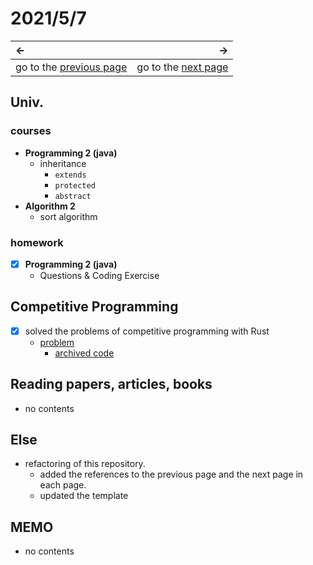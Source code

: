 # 2021/5/7
|←|→|
|:---|---:|
go to the [previous page](./6th.md) | go to the [next page](./8th.md)

## Univ.
### courses
- **Programming 2 (java)**
    - inheritance
        - `extends`
        - `protected`
        - `abstract`
- **Algorithm 2**
    - sort algorithm

### homework
- [x] **Programming 2 (java)**
    - Questions & Coding Exercise

## Competitive Programming
- [x] solved the problems of competitive programming with Rust
    - [problem](https://atcoder.jp/contests/abc186/tasks/abc186_c)
        - [archived code](https://github.com/OtsuKotsu/training_rust/blob/main/archive/ABC/ABC186/c.rs)

## Reading papers, articles, books
- no contents

## Else
- refactoring of this repository.
    - added the references to the previous page and the next page in each page.
    - updated the template

## MEMO
- no contents
